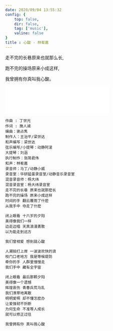 ```yaml
---
date: 2020/09/04 13:55:32 
config: {
    top: false,
    dir: false,
    tag: ['music'],
    valine: false
}
title : 心酸 - 林宥嘉
---
```


走不完的长巷原来也就那么长,  

跑不完的操场原来小成这样,

我曾拥有你真叫我心酸。

<iframe frameborder="no" border="0" marginwidth="0" marginheight="0" width=330 height=86 src="//music.163.com/outchain/player?type=2&id=108393&auto=1&height=66"></iframe>

```
作曲 : 丁世光
作词 : 施人诚
编曲：谢占隽
制作人：王治平/梁世达
和声编写：梁世达
弦乐编写/小提琴：动静阿滚
大提琴：刘涵
执行制作：张简君伟
和声：林宥嘉
录音师：马丁/动静小威
录音室：华研猛蛋录音室/动静音乐录音室
混音录音师：杨大纬
混音录音室：杨大纬录音室
走不完的长巷 原来也就那麽长
跑不完的操场 原来小成这样
时间的手 翻云覆雨了什麽
从我手中 夺走了什麽

闭上眼看 十六岁的夕阳
美得像我们一样
边走边唱 天真浪漫勇敢
以为能走到远方

我们曾相爱 想到就心酸

人潮拍打上岸 一波波欢快的浪
校门口老地方 我是等候堤防
牵你的手 人群里慢慢走
我们手中 藏有全宇宙

闭上眼看 最后那颗夕阳
美得像一个遗憾
辉煌哀伤 青春兵荒马乱
我们潦草地离散
明明爱啊 却不懂怎麽办
让爱强韧不折断
为何生命 不准等人成长
就可以修正过往

我曾拥有你 真叫我心酸
```


